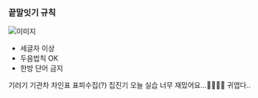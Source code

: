 


### 끝말잇기 규칙 ###

![이미지](https://pbs.twimg.com/media/CzzwMgRUUAASv8k.jpg)

- 세글자 이상
- 두음법칙 OK
- 한방 단어 금지

기러기
기관차
차인표
표피수집(?)
집진기
오늘 실습 너무 재밌어요...🤦‍♀️🤦‍♂️
귀엽다..